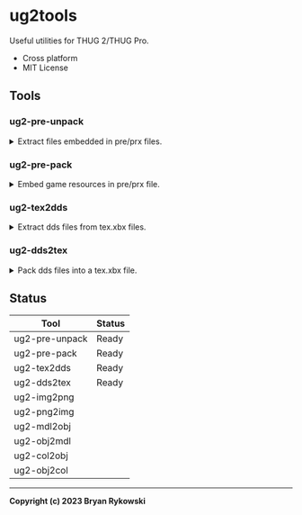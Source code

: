 # ug2tools
Useful utilities for THUG 2/THUG Pro.

* Cross platform
* MIT License

## Tools

### ug2-pre-unpack
<details>
<br>
<summary>Extract files embedded in pre/prx files.</summary>

```
Usage:

    ug2-pre-unpack [FILE] [OPTION]...
    
Example:

    ug2-pre-unpack infile.prx -wo data/pre

    Lists the contents of "infile.prx" and extracts them to ./data/pre, overwriting any existing
    versions of the files.

Options:

    -h              Print help text
    -o DIRECTORY    Place files in DIRECTORY instead of current directory
    -q              Suppress some output. Does not include errors
    -w              Overwrite existing files
    -p              Disable prespec file generation.
    -P              Disable absolute paths in prespec file.
    -n              Don't extract files or generate prespec.
```
</details>

### ug2-pre-pack
<details>
<br>
<summary>Embed game resources in pre/prx file.</summary>

```
Usage: 
    
    ug2-pre-pack [FILE] [OPTION]...

Examples:
    
    ug2-pre-pack in.prespec -o out.pre

    Create out.pre and insert the files listed in in.prespec.

    ug2-pre-pack -o somewhere/name.pre \
    -f file1.qb internal\\path\\file1.qb \
    -f file2.col.xbx other\\internal\\path\\file2.col.xbx

    Manually specify files and their internal paths using the -f switch and write pre file in
    specific location.

Options:

    -h                          Print help text
    -o PATH                     Output file at PATH instead of out.pre in current directory
    -f FILE INTERNAL_PATH       Embed FILE with internal path INTERNAL_PATH
    -q                          Suppress some output. Does not include errors
    -w                          Overwrite existing file
    -n                          Don't create pre file, just list files
```

**Note: ug2-pre-pack does not compress input files.**

</details>

### ug2-tex2dds
<details>
<br>
<summary>Extract dds files from tex.xbx files.</summary>

```
Usage:

    ug2-tex2dds [FILE] [OPTION]...

Examples:

    ug2-tex2dds infile.tex.xbx -o outdir

    Extract files to outdir/ in the format infile.[image number].dds .

Options:
    -h                          Print help text
    -o DIRECTORY                Output files in DIRECTORY instead of current directory.
    -f FILENAME                 Override output filename.
    -q                          Suppress some output. Does not include errors
    -w                          Overwrite existing files.
    -n                          Don't create dds files, just list the contents of the tex file.
    -l                          Disable generation of filelist.
    -L                          Use relative paths in filelist.
```
</details>

### ug2-dds2tex
<details>
<br>
<summary>Pack dds files into a tex.xbx file.</summary>

```
Usage: ug2-dds2tex [OPTION] [OUT FILE]...

Examples:

        ug2-dds2tex outfile.tex.xbx -l infile.filelist -c infile.tex.xbx

        Place files listed in infile.filelist into outfile.tex.xbx and copy over checksums from infile.tex.xbx.

Options:
    -h                          Print this help text
    -f FILENAME                 Manually specify an input file.
    -q                          Suppress some output. Does not include errors
    -n                          Don't create tex.xbx file, just list the input files.
    -l FILELIST                 Provide list of input files.
    -c TEXFILE                  Provide tex.xbx file to copy checksums from.
    -w                          Overwrite existing output file.
```
</details>

## Status
Tool|Status
---|---
ug2-pre-unpack|Ready
ug2-pre-pack|Ready
ug2-tex2dds|Ready
ug2-dds2tex|Ready
ug2-img2png|
ug2-png2img|
ug2-mdl2obj|
ug2-obj2mdl|
ug2-col2obj|
ug2-obj2col|
---
**Copyright (c) 2023 Bryan Rykowski**
